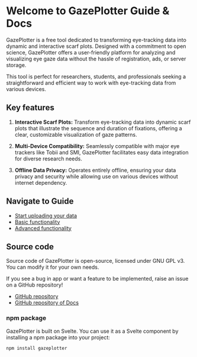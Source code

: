 # Welcome to GazePlotter Guide & Docs
GazePlotter is a free tool dedicated to transforming eye-tracking data into dynamic and interactive scarf plots. Designed with a commitment to open science, GazePlotter offers a user-friendly platform for analyzing and visualizing eye gaze data without the hassle of registration, ads, or server storage. 

This tool is perfect for researchers, students, and professionals seeking a straightforward and efficient way to work with eye-tracking data from various devices.

## Key features
1. **Interactive Scarf Plots:** Transform eye-tracking data into dynamic scarf plots that illustrate the sequence and duration of fixations, offering a clear, customizable visualization of gaze patterns.

2. **Multi-Device Compatibility:** Seamlessly compatible with major eye trackers like Tobii and SMI, GazePlotter facilitates easy data integration for diverse research needs.

3. **Offline Data Privacy:** Operates entirely offline, ensuring your data privacy and security while allowing use on various devices without internet dependency.

## Navigate to Guide
- [Start uploading your data](/upload-data/index.md)
- [Basic functionality](/basic/index.md)
- [Advanced functionality](/advanced/index.md)

## Source code
Source code of GazePlotter is open-source, licensed under GNU GPL v3. You can modify it for your own needs.

If you see a bug in app or want a feature to be implemented, raise an issue on a GitHub repository!

- [GitHub repository](https://github.com/misavojte/GazePlotter)
- [GitHub repository of Docs](https://github.com/misavojte/GazePlotterDocs)

### npm package
GazePlotter is built on Svelte. You can use it as a Svelte component by installing a npm package into your project:

```
npm install gazeplotter
```